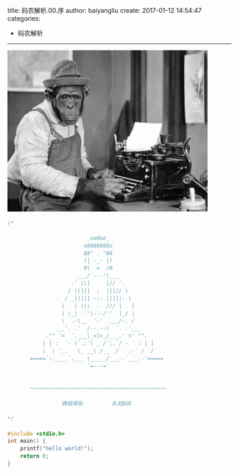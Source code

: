 title: 码农解析.00.序
author: baiyangliu
create: 2017-01-12 14:54:47
categories:
- 码农解析
---
![](/imgs/monkey.jpg)
<!--more-->

```c
/*

                         _oo0oo_
                        o8888888o
                        88" . "88
                        (| -_- |)
                        0\  =  /0
                      ___/`---'\___
                    .' \\|     |// '.
                   / \\|||  :  |||// \
                  / _||||| -:- |||||- \
                 |   | \\\  -  /// |   |
                 | \_|  ''\---/''  |_/ |
                 \  .-\__  '-'  ___/-. /
               ___'. .'  /--.--\  `. .'___
            ."" '<  `.___\_<|>_/___.' >' "".
           | | :  `- \`.;`\ _ /`;.`/ - ` : | |
           \  \ `_.   \_ __\ /__ _/   .-` /  /
       =====`-.____`.___ \_____/___.-`___.-'=====
                         `=---='
  
  
       ~~~~~~~~~~~~~~~~~~~~~~~~~~~~~~~~~~~~~~~~~~~
  
                 佛祖保佑         永无BUG
  
*/

#include <stdio.h>
int main() {
	printf("hello world!");
	return 0;
}
```